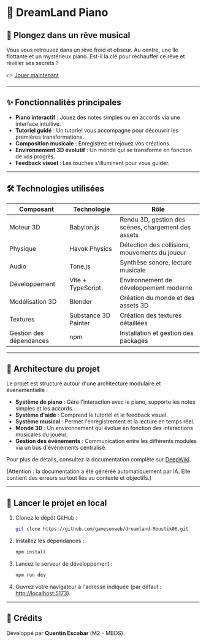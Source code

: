 
# 🎹 DreamLand Piano

## 🌌 Plongez dans un rêve musical

Vous vous retrouvez dans un rêve froid et obscur. Au centre, une île flottante et un mystérieux piano. Est-il la clé pour réchauffer ce rêve et révéler ses secrets ?

👉 [Jouer maintenant](https://www.moustik.dev)

---

## ✨ Fonctionnalités principales

* **Piano interactif** : Jouez des notes simples ou en accords via une interface intuitive.
* **Tutoriel guidé** : Un tutoriel vous accompagne pour découvrir les premières transformations.
* **Composition musicale** : Enregistrez et rejouez vos créations.
* **Environnement 3D évolutif** : Un monde qui se transforme en fonction de vos progrès.
* **Feedback visuel** : Les touches s'illuminent pour vous guider.

---

## 🛠️ Technologies utilisées

| Composant               | Technologie          | Rôle                                                |
| ----------------------- | -------------------- | --------------------------------------------------- |
| Moteur 3D               | Babylon.js           | Rendu 3D, gestion des scènes, chargement des assets |
| Physique                | Havok Physics        | Détection des collisions, mouvements du joueur      |
| Audio                   | Tone.js              | Synthèse sonore, lecture musicale                   |
| Développement           | Vite + TypeScript    | Environnement de développement moderne              |
| Modélisation 3D         | Blender              | Création du monde et des assets 3D                  |
| Textures                | Substance 3D Painter | Création des textures détaillées                    |
| Gestion des dépendances | npm                  | Installation et gestion des packages                |

---

## 🧠 Architecture du projet

Le projet est structuré autour d'une architecture modulaire et événementielle :

* **Système de piano** : Gère l'interaction avec le piano, supporte les notes simples et les accords.
* **Système d'aide** : Comprend le tutoriel et le feedback visuel.
* **Système musical** : Permet l'enregistrement et la lecture en temps réel.
* **Monde 3D** : Un environnement qui évolue en fonction des interactions musicales du joueur.
* **Gestion des événements** : Communication entre les différents modules via un bus d'événements centralisé.

Pour plus de détails, consultez la documentation complète sur [DeepWiki](https://deepwiki.com/Moustik06/gow-dreamland/1-overview).

(Attention : la documentation a été générée automatiquement par IA. Elle contient des erreurs surtout liés au contexte et objectifs.)

---

## 🚀 Lancer le projet en local

1. Clonez le dépôt GitHub :

   ```bash
   git clone https://github.com/gamesonweb/dreamland-Moustik06.git
   ```
2. Installez les dépendances :

   ```bash
   npm install
   ```
3. Lancez le serveur de développement :

   ```bash
   npm run dev
   ```
4. Ouvrez votre navigateur à l'adresse indiquée (par défaut : [http://localhost:5173](http://localhost:5173)).

---

## 🙌 Crédits

Développé par **Quentin Escobar** (M2 - MBDS).

